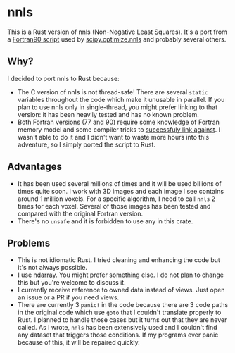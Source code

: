 # nnls

This is a Rust version of nnls (Non-Negative Least Squares). It's a port from a [Fortran90 script](https://hesperia.gsfc.nasa.gov/~schmahl/nnls/) used by [scipy.optimize.nnls](https://docs.scipy.org/doc/scipy/reference/generated/scipy.optimize.nnls.html) and probably several others.

## Why?

I decided to port nnls to Rust because:

- The C version of nnls is not thread-safe! There are several `static` variables throughout the code which make it unusable in parallel. If you plan to use nnls only in single-thread, you might prefer linking to that version: it has been heavily tested and has no known problem.
- Both Fortran versions (77 and 90) require some knowledge of Fortran memory model and some compiler tricks to [successfuly link against](https://users.rust-lang.org/t/c-fortran-ffi-memory-error/71298/10?u=nil). I wasn't able to do it and I didn't want to waste more hours into this adventure, so I simply ported the script to Rust.

## Advantages

- It has been used several millions of times and it will be used billions of times quite soon. I work with 3D images and each image I see contains around 1 million voxels. For a specific algorithm, I need to call `nnls` 2 times for each voxel. Several of those images has been tested and compared with the original Fortran version.
- There's no `unsafe` and it is forbidden to use any in this crate.

## Problems

- This is not idiomatic Rust. I tried cleaning and enhancing the code but it's not always possible.
- I use [ndarray](https://github.com/rust-ndarray/ndarray). You might prefer something else. I do not plan to change this but you're welcome to discuss it.
- I currently receive reference to owned data instead of views. Just open an issue or a PR if you need views.
- There are currently 3 `panic!` in the code because there are 3 code paths in the original code which use `goto` that I couldn't translate properly to Rust. I planned to handle those cases but it turns out that they are never called. As I wrote, `nnls` has been extensively used and I couldn't find any dataset that triggers those conditions. If my programs ever panic because of this, it will be repaired quickly.
